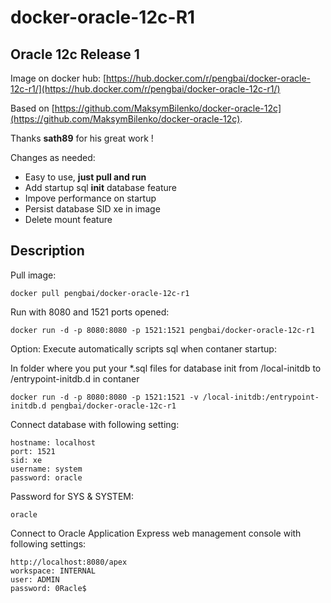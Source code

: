 # docker-oracle-12c-R1
## Oracle 12c Release 1 

Image on docker hub: [https://hub.docker.com/r/pengbai/docker-oracle-12c-r1/](https://hub.docker.com/r/pengbai/docker-oracle-12c-r1/)

Based on [https://github.com/MaksymBilenko/docker-oracle-12c](https://github.com/MaksymBilenko/docker-oracle-12c).

Thanks **sath89** for his great work !

Changes as needed:
 * Easy to use, **just pull and run**
 * Add startup sql **init** database feature
 * Impove performance on startup
 * Persist database SID xe in image
 * Delete mount feature

## Description

Pull image:
```
docker pull pengbai/docker-oracle-12c-r1
```

Run with 8080 and 1521 ports opened:
```
docker run -d -p 8080:8080 -p 1521:1521 pengbai/docker-oracle-12c-r1
```

Option: Execute automatically scripts sql when contaner startup:

In folder where you put your *.sql files for database init from /local-initdb to /entrypoint-initdb.d in contaner
```
docker run -d -p 8080:8080 -p 1521:1521 -v /local-initdb:/entrypoint-initdb.d pengbai/docker-oracle-12c-r1
```

Connect database with following setting:
```
hostname: localhost
port: 1521
sid: xe
username: system
password: oracle
```

Password for SYS & SYSTEM:
```
oracle
```

Connect to Oracle Application Express web management console with following settings:
```
http://localhost:8080/apex
workspace: INTERNAL
user: ADMIN
password: 0Racle$
```
